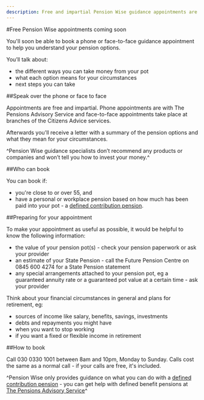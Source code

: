 ```yaml
---
description: Free and impartial Pension Wise guidance appointments are coming soon - find out how they work, who's eligible and what you need to do to prepare.
---
```


#Free Pension Wise appointments coming soon

You'll soon be able to book a phone or face-to-face guidance appointment to help you understand your pension options. 

You’ll talk about:

- the different ways you can take money from your pot
- what each option means for your circumstances
- next steps you can take

##Speak over the phone or face to face

Appointments are free and impartial. Phone appointments are with The Pensions Advisory Service and face-to-face appointments take place at branches of the Citizens Advice services.

Afterwards you'll receive a letter with a summary of the pension options and what they mean for your circumstances.

^Pension Wise guidance specialists don’t recommend any products or companies and won’t tell you how to invest your money.^

##Who can book

You can book if:

 - you're close to or over 55, and
 - have a personal or workplace pension based on how much has been paid into your pot - a [defined contribution pension](/pension-types).

##Preparing for your appointment

To make your appointment as useful as possible, it would be helpful to know the following information:

- the value of your pension pot(s) - check your pension paperwork or ask your provider 
- an estimate of your State Pension - call the Future Pension Centre on 0845 600 4274 for a State Pension statement
- any special arrangements attached to your pension pot, eg a guaranteed annuity rate or a guaranteed pot value at a certain time - ask your provider 

Think about your financial circumstances in general and plans for retirement, eg:

- sources of income like salary, benefits, savings, investments 
- debts and repayments you might have 
- when you want to stop working
- if you want a fixed or flexible income in retirement

##How to book

Call 030 0330 1001 between 8am and 10pm, Monday to Sunday. Calls cost the same as a normal call - if your calls are free, it's included.

^Pension Wise only provides guidance on what you can do with a [defined contribution pension](/pension-types) - you can get help with defined benefit pensions at [The Pensions Advisory Service](http://www.pensionsadvisoryservice.org.uk)^
